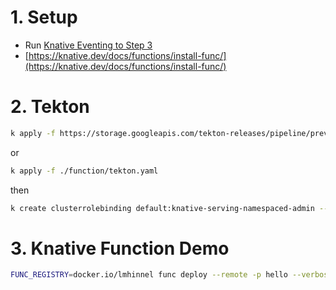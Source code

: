 # 1. Setup

- Run [Knative Eventing to Step 3](./demo-eventing.md)
- [https://knative.dev/docs/functions/install-func/](https://knative.dev/docs/functions/install-func/)

# 2. Tekton
```bash
k apply -f https://storage.googleapis.com/tekton-releases/pipeline/previous/v0.49.0/release.yaml
```

or

```bash
k apply -f ./function/tekton.yaml
```

then
```bash
k create clusterrolebinding default:knative-serving-namespaced-admin --clusterrole=knative-serving-namespaced-admin  --serviceaccount=default:default
```

# 3. Knative Function Demo

```bash
FUNC_REGISTRY=docker.io/lmhinnel func deploy --remote -p hello --verbose
```